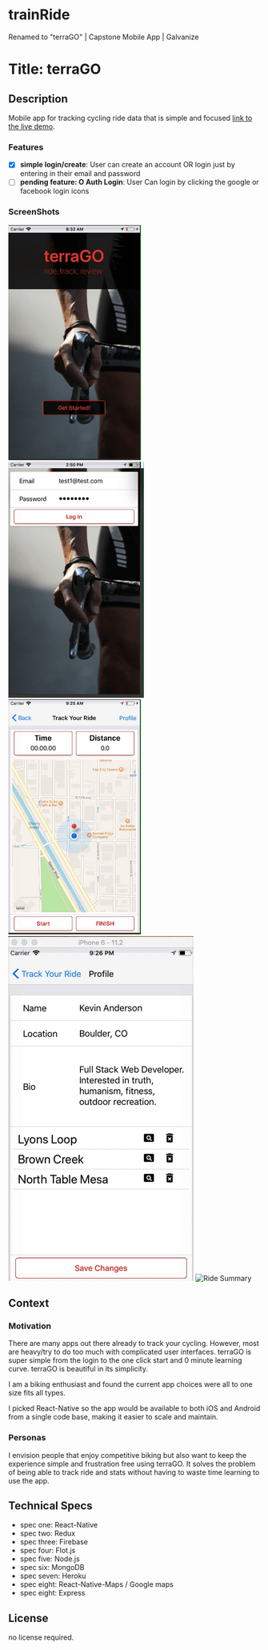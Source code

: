 # trainRide
Renamed to "terraGO" | Capstone Mobile App | Galvanize


# Title:  terraGO

## Description
Mobile app for tracking cycling ride data that is simple and focused [link to the live demo](#).

### Features
- [x] **simple login/create**: User can create an account OR login just by entering in their email and password
- [ ] **pending feature: O Auth Login**: User Can login by clicking the google or facebook login icons

### ScreenShots
![Login](./readMeImg/KaptureTerraGOlogin.gif)
![Map](./readMeImg/KaptureTerraGORideMap1.0.gif)
![Track Ride](./readMeImg/KaptureTerraGOstart.gif)
![Profile View Delete](./readMeImg/KaptureProfileAndRideView.gif)
![Ride Summary](./readMeImg/KaptureTerraGOSummary.gif)

## Context
### Motivation
There are many apps out there already to track your cycling.  However, most are heavy/try to do too much with complicated user interfaces.  terraGO is super simple from the login to the one click start and 0 minute learning curve.  terraGO is beautiful in its simplicity.

I am a biking enthusiast and found the current app choices were all to one size fits all types.  

I picked React-Native so the app would be available to both iOS and Android from a single code base, making it easier to scale and maintain.

### Personas
I envision people that enjoy competitive biking but also want to keep the experience simple and frustration free using terraGO.  It solves the problem of being able to track ride and stats without having to waste time learning to use the app.  


## Technical Specs

- spec one: React-Native
- spec two: Redux
- spec three: Firebase
- spec four: Flot.js
- spec five: Node.js
- spec six: MongoDB
- spec seven: Heroku
- spec eight: React-Native-Maps / Google maps
- spec eight: Express



## License
no license required.
